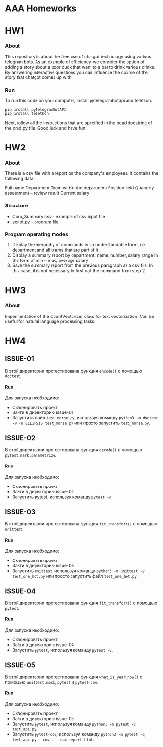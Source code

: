 # AAA Homeworks

# HW1
### About
This repository is about the free use of chatgpt technology using various telegram bots.  As an example of efficiency, we consider the option of adding a story about a poor duck that went to a bar to drink various drinks.  By answering interactive questions you can influence the course of the story that chatgpt comes up with.

### Run
To run this code on your computer, install pytelegrambotapi and telethon.  
```
pip install pyTelegramBotAPI
pip install telethon
```
Next, follow all the instructions that are specified in the head docstring of the omd.py file.
Good luck and have fun! 

# HW2
### About
There is a csv file with a report on the company's employees. It contains the following data:

Full name
Department
Team within the department
Position held
Quarterly assessment – review result
Current salary

### Structure
* Corp_Summary.csv - example of csv input file
* script.py - program file

### Program operating modes
1. Display the hierarchy of commands in an understandable form, i.e. department and all teams that are part of it
2. Display a summary report by department: name, number, salary range in the form of min – max, average salary
3. Save the summary report from the previous paragraph as a csv file. In this case, it is not necessary to first call the command from step 2

# HW3
### About
Implementation of the CountVectorizer class for text vectorization. Can be useful for natural language processing tasks.

# HW4
## ISSUE-01
 
В этой директории протестирована функция `encode()` с помощью `doctest`.
 
#### Run
 
Для запуска необходимо:
* Склонировать проект
* Зайти в директорию issue-01
* Запустить файл `test_morse.py`, используя команду `python3 -m doctest -v -o ELLIPSIS test_morse.py` или просто запустить `test_morse.py`.
 

## ISSUE-02
 
В этой директории протестирована функция `decode()` с помощью `pytest.mark.parametrize`.
 
#### Run
 
Для запуска необходимо:
* Склонировать проект
* Зайти в директорию issue-02
* Запустить pytest, используя команду `pytest -v`
 

 

## ISSUE-03
 
В этой директории протестирована функция `fit_transform()` с помощью `unittest`.
 
#### Run
 
Для запуска необходимо:
* Склонировать проект
* Зайти в директорию issue-03
* Запустить `unittest`, используя команду `python3 -m unittest -v test_one_hot.py`
или просто запустить файл `test_one_hot.py`
 
 
## ISSUE-04
 
В этой директории протестирована функция `fit_transform()` с помощью `pytest`.
 
#### Run
 
Для запуска необходимо:
* Склонировать проект
* Зайти в директорию issue-04
* Запустить `pytest`, используя команду `pytest -v`. 

## ISSUE-05
 
В этой директории протестирована функция `what_is_year_now()` с помощью `unittest.mock`, `pytest` и `pytest-cov`.
 
#### Run
 
Для запуска необходимо:
* Склонировать проект.
* Зайти в директорию issue-05.
* Запустить `pytest`, используя команду `python3 -m pytest -v test_api.py`.
* Запустить `pytest-cov`, используя команду `python3 -m pytest -q test_api.py --cov . --cov-report html`. 
 


